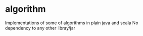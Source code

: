 # algorithm
Implementations of some of algorithms in plain java and scala
No dependency to any other libray/jar
